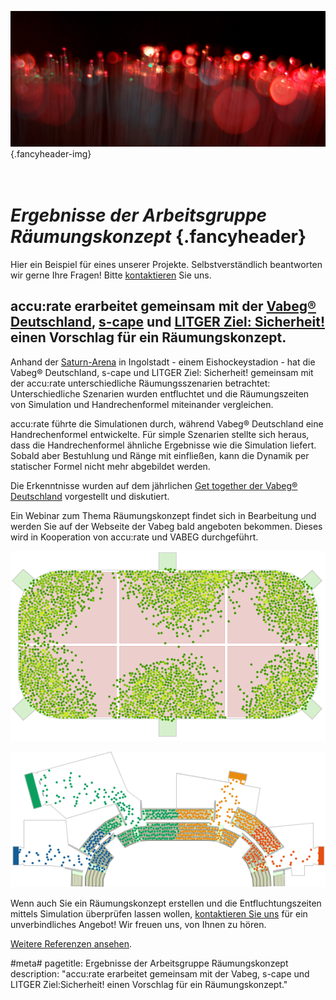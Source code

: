 ![](/img/accurate-bild-start.jpg) {.fancyheader-img}
# <br /> *Ergebnisse der Arbeitsgruppe Räumungskonzept* {.fancyheader}

Hier ein Beispiel für eines unserer Projekte.
Selbstverständlich beantworten wir gerne Ihre Fragen!
Bitte [kontaktieren](kontakt) Sie uns.

## accu:rate erarbeitet gemeinsam mit der [Vabeg® Deutschland](http://www.vabeg.com/), [s-cape](http://www.s-cape.me/) und [LITGER Ziel: Sicherheit!](http://www.litger.de/) einen Vorschlag für ein Räumungskonzept. 

Anhand der [Saturn-Arena](http://www.saturn-arena.de/) in Ingolstadt - einem Eishockeystadion - hat die Vabeg® Deutschland, s-cape und LITGER Ziel: Sicherheit! gemeinsam mit der accu:rate unterschiedliche Räumungsszenarien betrachtet: Unterschiedliche Szenarien wurden entfluchtet und die Räumungszeiten von Simulation und Handrechenformel miteinander vergleichen. 

accu:rate führte die Simulationen durch, während Vabeg® Deutschland eine Handrechenformel entwickelte. Für simple Szenarien stellte sich heraus, dass die Handrechenformel ähnliche Ergebnisse wie die Simulation liefert. Sobald aber Bestuhlung und Ränge mit einfließen, kann die Dynamik per statischer Formel nicht mehr abgebildet werden.

Die Erkenntnisse wurden auf dem jährlichen [Get together der Vabeg® Deutschland](http://www.vabeg.com/publikationen/news-stellungnahmen/news/522-4-vabeg-get-together-in-eisenach) vorgestellt und diskutiert. 

Ein Webinar zum Thema Räumungskonzept findet sich in Bearbeitung und werden Sie auf der Webseite der Vabeg bald angeboten bekommen. Dieses wird in Kooperation von accu:rate und VABEG durchgeführt.


![Entfluchtungssimulation der Eisfläche nach 90 Sekunden: Insgesamt wurden 6.727 Personen entfluchtet, was der maximal zulässigen Personenanzahl nach VStättVO entspricht ](img/referenzen/raeumung-simulation-stadion-nach-90-sekunden.png)

![Entfluchtungssimulation der Tribüne nach 60 Sekunden: 1.550 Personen verlassen die Tribüne](img/referenzen/entfluchtung-stadion-tribuene-simulation-60s.png)

Wenn auch Sie ein Räumungskonzept erstellen und die Entfluchtungszeiten mittels Simulation überprüfen lassen wollen, [kontaktieren Sie uns](kontakt) für ein unverbindliches Angebot! Wir freuen uns, von Ihnen zu hören.

[Weitere Referenzen ansehen](referenzen).


#meta#
pagetitle: Ergebnisse der Arbeitsgruppe Räumungskonzept
description: "accu:rate erarbeitet gemeinsam mit der Vabeg, s-cape und LITGER Ziel:Sicherheit! einen Vorschlag für ein Räumungskonzept."


